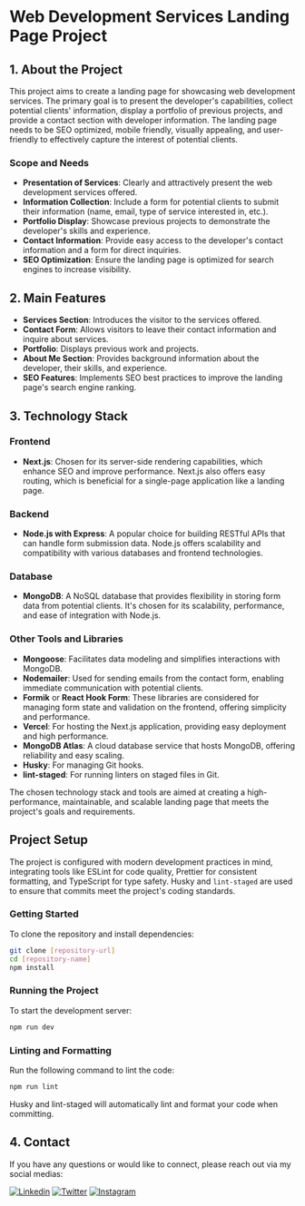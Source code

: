 # Web Development Services Landing Page Project

## 1. About the Project

This project aims to create a landing page for showcasing web development services. The primary goal is to present the developer's capabilities, collect potential clients' information, display a portfolio of previous projects, and provide a contact section with developer information. The landing page needs to be SEO optimized, mobile friendly, visually appealing, and user-friendly to effectively capture the interest of potential clients.

### Scope and Needs

- **Presentation of Services**: Clearly and attractively present the web development services offered.
- **Information Collection**: Include a form for potential clients to submit their information (name, email, type of service interested in, etc.).
- **Portfolio Display**: Showcase previous projects to demonstrate the developer's skills and experience.
- **Contact Information**: Provide easy access to the developer's contact information and a form for direct inquiries.
- **SEO Optimization**: Ensure the landing page is optimized for search engines to increase visibility.

## 2. Main Features

- **Services Section**: Introduces the visitor to the services offered.
- **Contact Form**: Allows visitors to leave their contact information and inquire about services.
- **Portfolio**: Displays previous work and projects.
- **About Me Section**: Provides background information about the developer, their skills, and experience.
- **SEO Features**: Implements SEO best practices to improve the landing page's search engine ranking.

## 3. Technology Stack

### Frontend

- **Next.js**: Chosen for its server-side rendering capabilities, which enhance SEO and improve performance. Next.js also offers easy routing, which is beneficial for a single-page application like a landing page.

### Backend

- **Node.js with Express**: A popular choice for building RESTful APIs that can handle form submission data. Node.js offers scalability and compatibility with various databases and frontend technologies.

### Database

- **MongoDB**: A NoSQL database that provides flexibility in storing form data from potential clients. It's chosen for its scalability, performance, and ease of integration with Node.js.

### Other Tools and Libraries

- **Mongoose**: Facilitates data modeling and simplifies interactions with MongoDB.
- **Nodemailer**: Used for sending emails from the contact form, enabling immediate communication with potential clients.
- **Formik** or **React Hook Form**: These libraries are considered for managing form state and validation on the frontend, offering simplicity and performance.
- **Vercel**: For hosting the Next.js application, providing easy deployment and high performance.
- **MongoDB Atlas**: A cloud database service that hosts MongoDB, offering reliability and easy scaling.
- **Husky**: For managing Git hooks.
- **lint-staged**: For running linters on staged files in Git.

The chosen technology stack and tools are aimed at creating a high-performance, maintainable, and scalable landing page that meets the project's goals and requirements.

## Project Setup

The project is configured with modern development practices in mind, integrating tools like ESLint for code quality, Prettier for consistent formatting, and TypeScript for type safety. Husky and `lint-staged` are used to ensure that commits meet the project's coding standards.

### Getting Started

To clone the repository and install dependencies:

```sh
git clone [repository-url]
cd [repository-name]
npm install
```
### Running the Project
To start the development server:

```sh
npm run dev
```
### Linting and Formatting
Run the following command to lint the code:

```sh
npm run lint
```
Husky and lint-staged will automatically lint and format your code when committing.

## 4. Contact

If you have any questions or would like to connect, please reach out via my social medias:

<a href="https://www.linkedin.com/in/rafael-lopes-desenvolvedor-fullstack/?locale=pt_BR">![Linkedin](https://img.shields.io/badge/LinkedIn-0077B5?style=for-the-badge&logo=linkedin&logoColor=white)</a>
<a href="https://twitter.com/RafaelL77859907">![Twitter](https://img.shields.io/badge/Twitter-1DA1F2?style=for-the-badge&logo=twitter&logoColor=white)</a>
<a href="https://www.instagram.com/rafaellopes.dev/">![Instagram](https://img.shields.io/badge/Instagram-E4405F?style=for-the-badge&logo=instagram&logoColor=white)</a>
